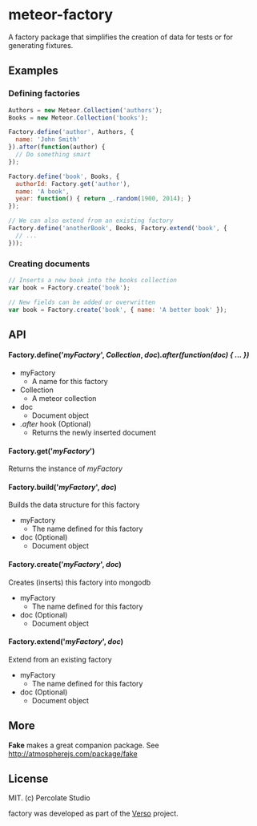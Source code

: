# meteor-factory

A factory package that simplifies the creation of data for tests or for generating fixtures.

## Examples

### Defining factories

```javascript
Authors = new Meteor.Collection('authors');
Books = new Meteor.Collection('books');

Factory.define('author', Authors, {
  name: 'John Smith'
}).after(function(author) {
  // Do something smart
});

Factory.define('book', Books, {
  authorId: Factory.get('author'),
  name: 'A book',
  year: function() { return _.random(1900, 2014); }
});

// We can also extend from an existing factory
Factory.define('anotherBook', Books, Factory.extend('book', {
  // ...
}));
```

### Creating documents

```javascript
// Inserts a new book into the books collection
var book = Factory.create('book');

// New fields can be added or overwritten
var book = Factory.create('book', { name: 'A better book' });
```

## API

#### Factory.define('*myFactory*', *Collection*, *doc*)*.after(function(doc) { ... })*

- myFactory
  - A name for this factory
- Collection
  - A meteor collection
- doc
  - Document object
- *.after* hook (Optional)
  - Returns the newly inserted document

#### Factory.get('*myFactory*')

Returns the instance of *myFactory*

#### Factory.build('*myFactory*', *doc*)

Builds the data structure for this factory

- myFactory
  - The name defined for this factory
- doc (Optional)
  - Document object

#### Factory.create('*myFactory*', *doc*)

Creates (inserts) this factory into mongodb

- myFactory
  - The name defined for this factory
- doc (Optional)
  - Document object

#### Factory.extend('*myFactory*', *doc*)

Extend from an existing factory

- myFactory
  - The name defined for this factory
- doc (Optional)
  - Document object

## More

**Fake** makes a great companion package. See http://atmospherejs.com/package/fake

## License 

MIT. (c) Percolate Studio

factory was developed as part of the [Verso](http://versoapp.com) project.
